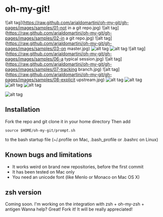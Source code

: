 oh-my-git!
=========


![alt tag](https://raw.github.com/arialdomartini/oh-my-git/gh-pages/images/samples/01-not in a git repo.jpg)
![alt tag](https://raw.github.com/arialdomartini/oh-my-git/gh-pages/images/samples/02-in a git repo.jpg)
![alt tag](https://raw.github.com/arialdomartini/oh-my-git/gh-pages/images/samples/03-on master.jpg)
![alt tag](https://raw.github.com/arialdomartini/oh-my-git/gh-pages/images/samples/04-untracked-add-commit.jpg)
![alt tag](https://raw.github.com/arialdomartini/oh-my-git/gh-pages/images/samples/05-rm.jpg)
![alt tag](https://raw.github.com/arialdomartini/oh-my-git/gh-pages/images/samples/06-a typical session.jpg)
![alt tag](https://raw.github.com/arialdomartini/oh-my-git/gh-pages/images/samples/07-tracking branch.jpg)
![alt tag](https://raw.github.com/arialdomartini/oh-my-git/gh-pages/images/samples/08-explicit upstream.jpg)
![alt tag](https://raw.github.com/arialdomartini/oh-my-git/gh-pages/images/samples/09-ahead.jpg)
![alt tag](https://raw.github.com/arialdomartini/oh-my-git/gh-pages/images/samples/10-behind.jpg)
![alt tag](https://raw.github.com/arialdomartini/oh-my-git/gh-pages/images/samples/11-diverge.jpg)
![alt tag](https://raw.github.com/arialdomartini/oh-my-git/gh-pages/images/samples/12-stash.jpg)


![alt tag](https://raw.github.com/arialdomartini/oh-my-git/gh-pages/images/shut-up.gif)

Installation
------------
Fork the repo and git clone it in your home directory
Then add

    source $HOME/oh-my-git/prompt.sh

to the bash startup file (~/.profile on Mac, .bash_profile or .bashrc on Linux)

Known bugs and limitations
--------------------------
* It works weird on brand new repositories, before the first commit
* It has been tested on Mac only
* You need an unicode font (like Menlo or Monaco on Mac OS X)

zsh version
-----------
Coming soon. I'm working on the integration with zsh + oh-my-zsh + antigen
Wanna help? Great! Fork it! It will be really appreciated!
